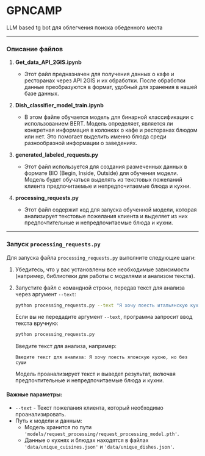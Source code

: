 # GPNCAMP
LLM based tg bot для облегчения поиска обеденного места

---

### Описание файлов

1. **Get_data_API_2GIS.ipynb**
   - Этот файл предназначен для получения данных о кафе и ресторанах через API 2GIS и их обработки. После обработки данные преобразуются в формат, удобный для хранения в нашей базе данных.

2. **Dish_classifier_model_train.ipynb**
   - В этом файле обучается модель для бинарной классификации с использованием BERT. Модель определяет, является ли конкретная информация в колонках о кафе и ресторанах блюдом или нет. Это помогает выделить именно блюда среди разнообразной информации о заведениях.

3. **generated_labeled_requests.py**
   - Этот файл используется для создания размеченных данных в формате BIO (Begin, Inside, Outside) для обучения модели. Модель будет обучаться выделять из текстовых пожеланий клиента предпочитаемые и непредпочитаемые блюда и кухни.

4. **processing_requests.py**
   - Этот файл содержит код для запуска обученной модели, которая анализирует текстовые пожелания клиента и выделяет из них предпочтительные и непредпочитаемые блюда и кухни.

---

### Запуск `processing_requests.py`

Для запуска файла `processing_requests.py` выполните следующие шаги:

1. Убедитесь, что у вас установлены все необходимые зависимости (например, библиотеки для работы с моделями и анализом текста).
   
2. Запустите файл с командной строки, передав текст для анализа через аргумент `--text`:

   ```bash
   python processing_requests.py --text "Я хочу поесть итальянскую кухню, но без пиццы"
   ```

   Если вы не передадите аргумент `--text`, программа запросит ввод текста вручную:

   ```bash
   python processing_requests.py
   ```

   Введите текст для анализа, например:

   ```
   Введите текст для анализа: Я хочу поесть японскую кухню, но без суши
   ```

   Модель проанализирует текст и выведет результат, включая предпочтительные и непредпочитаемые блюда и кухни.

#### Важные параметры:
- `--text` - Текст пожелания клиента, который необходимо проанализировать.
- Путь к модели и данным:
  - Модель хранится по пути `'models/request_processing/request_processing_model.pth'`.
  - Данные о кухнях и блюдах находятся в файлах `'data/unique_cuisines.json'` и `'data/unique_dishes.json'`.
